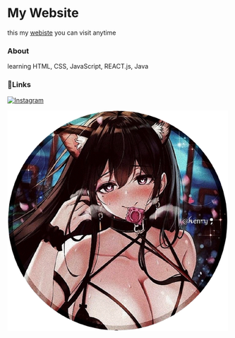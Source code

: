 # My Website
this my [webiste](https://zaxe17.github.io/hello/) you can visit anytime

### About
learning HTML, CSS, JavaScript, REACT.js, Java

### 🔗Links
[![Instagram](https://img.shields.io/badge/Follow%20on%20Instagram-%23E4405F.svg?style=for-the-badge&logo=instagram&logoColor=white)](https://www.instagram.com/soberanojacolbia/)

![logo](iconanime.png)
